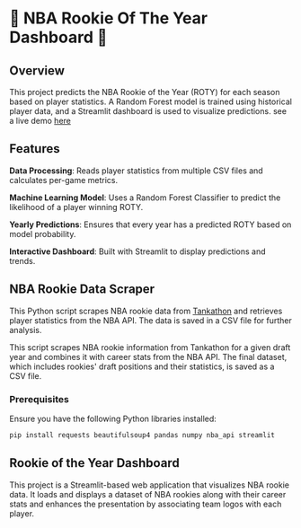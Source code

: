 # :basketball: NBA Rookie Of The Year Dashboard :basketball:
## Overview
This project predicts the NBA Rookie of the Year (ROTY) for each season based on player statistics. A Random Forest model is trained using historical player data, and a Streamlit dashboard is used to visualize predictions. see a live demo [here](https://roty-dashboard.streamlit.app/) 
## Features
**Data Processing**: Reads player statistics from multiple CSV files and calculates per-game metrics.

**Machine Learning Model**: Uses a Random Forest Classifier to predict the likelihood of a player winning ROTY.

**Yearly Predictions**: Ensures that every year has a predicted ROTY based on model probability.

**Interactive Dashboard**: Built with Streamlit to display predictions and trends.

## NBA Rookie Data Scraper

This Python script scrapes NBA rookie data from [Tankathon](https://www.tankathon.com) and retrieves player statistics from the NBA API. The data is saved in a CSV file for further analysis.

This script scrapes NBA rookie information from Tankathon for a given draft year and combines it with career stats from the NBA API. The final dataset, which includes rookies' draft positions and their statistics, is saved as a CSV file.

### Prerequisites

Ensure you have the following Python libraries installed:

```bash
pip install requests beautifulsoup4 pandas numpy nba_api streamlit
```

## Rookie of the Year Dashboard
This project is a Streamlit-based web application that visualizes NBA rookie data. It loads and displays a dataset of NBA rookies along with their career stats and enhances the presentation by associating team logos with each player.

